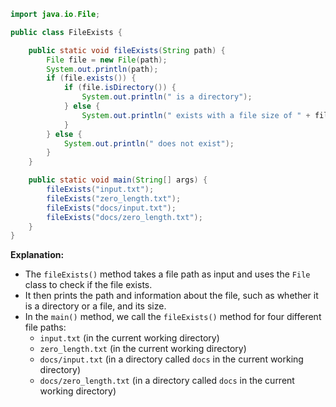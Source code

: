 ```java
import java.io.File;

public class FileExists {

    public static void fileExists(String path) {
        File file = new File(path);
        System.out.println(path);
        if (file.exists()) {
            if (file.isDirectory()) {
                System.out.println(" is a directory");
            } else {
                System.out.println(" exists with a file size of " + file.length() + " bytes.");
            }
        } else {
            System.out.println(" does not exist");
        }
    }

    public static void main(String[] args) {
        fileExists("input.txt");
        fileExists("zero_length.txt");
        fileExists("docs/input.txt");
        fileExists("docs/zero_length.txt");
    }
}
```

**Explanation:**

- The `fileExists()` method takes a file path as input and uses the `File` class to check if the file exists.
- It then prints the path and information about the file, such as whether it is a directory or a file, and its size.
- In the `main()` method, we call the `fileExists()` method for four different file paths:
    - `input.txt` (in the current working directory)
    - `zero_length.txt` (in the current working directory)
    - `docs/input.txt` (in a directory called `docs` in the current working directory)
    - `docs/zero_length.txt` (in a directory called `docs` in the current working directory)
